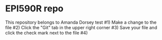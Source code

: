 # EPI590R repo

This repository belongs to Amanda Dorsey 
   test
#1) Make a change to the file 
#2) Click the "Git" tab in the upper right corner 
#3) Save your file and click the check mark next to the file 
#4) 
